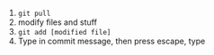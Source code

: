 1. `git pull`
2. modify files and stuff
3. `git add [modified file]`
4. Type in commit message, then press escape, type 